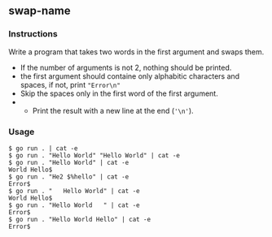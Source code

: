 ## swap-name

### Instructions

Write a program that takes two words in the first argument and swaps them.
- If the number of arguments is not 2, nothing should be printed.
- the first argument should containe only alphabitic characters and spaces, if not, print `"Error\n"`
- Skip the spaces only in the first word of the first argument.
- - Print the result with a new line at the end (`'\n'`).

### Usage

```console
$ go run . | cat -e
$ go run . "Hello World" "Hello World" | cat -e
$ go run . "Hello World" | cat -e
World Hello$
$ go run . "He2 $%hello" | cat -e
Error$
$ go run . "   Hello World" | cat -e
World Hello$
$ go run . "Hello World   " | cat -e
Error$
$ go run . "Hello World Hello" | cat -e
Error$
```
